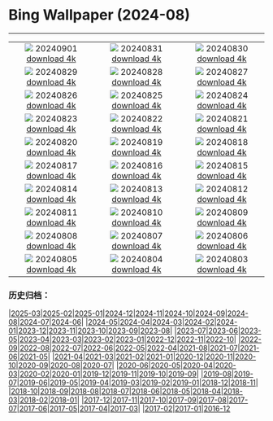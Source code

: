 # Bing Wallpaper (2024-08)
**************
| | | |
|:-:|:-:|:-:|
| ![](https://www.bing.com/th?id=OHR.ThamesLondon_EN-IN2201451554_1920x1080.jpg) 20240901 [download 4k](https://www.bing.com/th?id=OHR.ThamesLondon_EN-IN2201451554_UHD.jpg) | ![](https://www.bing.com/th?id=OHR.DjanetAlgeria_EN-IN1880956214_1920x1080.jpg) 20240831 [download 4k](https://www.bing.com/th?id=OHR.DjanetAlgeria_EN-IN1880956214_UHD.jpg) | ![](https://www.bing.com/th?id=OHR.WhaleSharkDay_EN-IN1617510782_1920x1080.jpg) 20240830 [download 4k](https://www.bing.com/th?id=OHR.WhaleSharkDay_EN-IN1617510782_UHD.jpg) |
| ![](https://www.bing.com/th?id=OHR.CastellfollitSpain_EN-IN0193235815_1920x1080.jpg) 20240829 [download 4k](https://www.bing.com/th?id=OHR.CastellfollitSpain_EN-IN0193235815_UHD.jpg) | ![](https://www.bing.com/th?id=OHR.ParalympicsParis_EN-IN0481603176_1920x1080.jpg) 20240828 [download 4k](https://www.bing.com/th?id=OHR.ParalympicsParis_EN-IN0481603176_UHD.jpg) | ![](https://www.bing.com/th?id=OHR.YoungCaiman_EN-IN9705347910_1920x1080.jpg) 20240827 [download 4k](https://www.bing.com/th?id=OHR.YoungCaiman_EN-IN9705347910_UHD.jpg) |
| ![](https://www.bing.com/th?id=OHR.PalmyraAtoll_EN-IN9487861231_1920x1080.jpg) 20240826 [download 4k](https://www.bing.com/th?id=OHR.PalmyraAtoll_EN-IN9487861231_UHD.jpg) | ![](https://www.bing.com/th?id=OHR.GolcondaFort_EN-IN3908727493_1920x1080.jpg) 20240825 [download 4k](https://www.bing.com/th?id=OHR.GolcondaFort_EN-IN3908727493_UHD.jpg) | ![](https://www.bing.com/th?id=OHR.KatahdinWoods_EN-IN9245397268_1920x1080.jpg) 20240824 [download 4k](https://www.bing.com/th?id=OHR.KatahdinWoods_EN-IN9245397268_UHD.jpg) |
| ![](https://www.bing.com/th?id=OHR.PrasatPhanom_EN-IN2102190312_1920x1080.jpg) 20240823 [download 4k](https://www.bing.com/th?id=OHR.PrasatPhanom_EN-IN2102190312_UHD.jpg) | ![](https://www.bing.com/th?id=OHR.OceanCityMD_EN-IN0871145545_1920x1080.jpg) 20240822 [download 4k](https://www.bing.com/th?id=OHR.OceanCityMD_EN-IN0871145545_UHD.jpg) | ![](https://www.bing.com/th?id=OHR.NazcaBooby_EN-IN0321873603_1920x1080.jpg) 20240821 [download 4k](https://www.bing.com/th?id=OHR.NazcaBooby_EN-IN0321873603_UHD.jpg) |
| ![](https://www.bing.com/th?id=OHR.TetonSunrise_EN-IN0048035143_1920x1080.jpg) 20240820 [download 4k](https://www.bing.com/th?id=OHR.TetonSunrise_EN-IN0048035143_UHD.jpg) | ![](https://www.bing.com/th?id=OHR.FestivalRakhi_EN-IN9632575091_1920x1080.jpg) 20240819 [download 4k](https://www.bing.com/th?id=OHR.FestivalRakhi_EN-IN9632575091_UHD.jpg) | ![](https://www.bing.com/th?id=OHR.HuntingtonBeach_EN-IN9332234048_1920x1080.jpg) 20240818 [download 4k](https://www.bing.com/th?id=OHR.HuntingtonBeach_EN-IN9332234048_UHD.jpg) |
| ![](https://www.bing.com/th?id=OHR.AlfanzinaLighthouse_EN-IN9099733197_1920x1080.jpg) 20240817 [download 4k](https://www.bing.com/th?id=OHR.AlfanzinaLighthouse_EN-IN9099733197_UHD.jpg) | ![](https://www.bing.com/th?id=OHR.JapanRollerCoaster_EN-IN8774755618_1920x1080.jpg) 20240816 [download 4k](https://www.bing.com/th?id=OHR.JapanRollerCoaster_EN-IN8774755618_UHD.jpg) | ![](https://www.bing.com/th?id=OHR.RedFortID_EN-IN8417084718_1920x1080.jpg) 20240815 [download 4k](https://www.bing.com/th?id=OHR.RedFortID_EN-IN8417084718_UHD.jpg) |
| ![](https://www.bing.com/th?id=OHR.WatarrkaLizard_EN-IN4528148622_1920x1080.jpg) 20240814 [download 4k](https://www.bing.com/th?id=OHR.WatarrkaLizard_EN-IN4528148622_UHD.jpg) | ![](https://www.bing.com/th?id=OHR.DugiOtokCroatia_EN-IN7497189787_1920x1080.jpg) 20240813 [download 4k](https://www.bing.com/th?id=OHR.DugiOtokCroatia_EN-IN7497189787_UHD.jpg) | ![](https://www.bing.com/th?id=OHR.ElephantsAmboseli_EN-IN6966931510_1920x1080.jpg) 20240812 [download 4k](https://www.bing.com/th?id=OHR.ElephantsAmboseli_EN-IN6966931510_UHD.jpg) |
| ![](https://www.bing.com/th?id=OHR.TofinoVancouver_EN-IN6327643260_1920x1080.jpg) 20240811 [download 4k](https://www.bing.com/th?id=OHR.TofinoVancouver_EN-IN6327643260_UHD.jpg) | ![](https://www.bing.com/th?id=OHR.JoshuaTreeNP_EN-IN4447271729_1920x1080.jpg) 20240810 [download 4k](https://www.bing.com/th?id=OHR.JoshuaTreeNP_EN-IN4447271729_UHD.jpg) | ![](https://www.bing.com/th?id=OHR.HangCave_EN-IN5640527051_1920x1080.jpg) 20240809 [download 4k](https://www.bing.com/th?id=OHR.HangCave_EN-IN5640527051_UHD.jpg) |
| ![](https://www.bing.com/th?id=OHR.SpottedOwlet_EN-IN6300276493_1920x1080.jpg) 20240808 [download 4k](https://www.bing.com/th?id=OHR.SpottedOwlet_EN-IN6300276493_UHD.jpg) | ![](https://www.bing.com/th?id=OHR.MichiganLighthouse_EN-IN5667907086_1920x1080.jpg) 20240807 [download 4k](https://www.bing.com/th?id=OHR.MichiganLighthouse_EN-IN5667907086_UHD.jpg) | ![](https://www.bing.com/th?id=OHR.MolokiniHawaii_EN-IN4587072198_1920x1080.jpg) 20240806 [download 4k](https://www.bing.com/th?id=OHR.MolokiniHawaii_EN-IN4587072198_UHD.jpg) |
| ![](https://www.bing.com/th?id=OHR.HertfordshireLavender_EN-IN4194143744_1920x1080.jpg) 20240805 [download 4k](https://www.bing.com/th?id=OHR.HertfordshireLavender_EN-IN4194143744_UHD.jpg) | ![](https://www.bing.com/th?id=OHR.ImpalaOxpecker_EN-IN3497314730_1920x1080.jpg) 20240804 [download 4k](https://www.bing.com/th?id=OHR.ImpalaOxpecker_EN-IN3497314730_UHD.jpg) | ![](https://www.bing.com/th?id=OHR.WulongKarst_EN-IN3139596004_1920x1080.jpg) 20240803 [download 4k](https://www.bing.com/th?id=OHR.WulongKarst_EN-IN3139596004_UHD.jpg) |

### 历史归档：

|[2025-03](/../2025-03/2025-03.md)|[2025-02](/../2025-02/2025-02.md)|[2025-01](/../2025-01/2025-01.md)|[2024-12](/../2024-12/2024-12.md)|[2024-11](/../2024-11/2024-11.md)|[2024-10](/../2024-10/2024-10.md)|[2024-09](/../2024-09/2024-09.md)|[2024-08](/2024-08.md)|[2024-07](/../2024-07/2024-07.md)|[2024-06](/../2024-06/2024-06.md)|
|[2024-05](/../2024-05/2024-05.md)|[2024-04](/../2024-04/2024-04.md)|[2024-03](/../2024-03/2024-03.md)|[2024-02](/../2024-02/2024-02.md)|[2024-01](/../2024-01/2024-01.md)|[2023-12](/../2023-12/2023-12.md)|[2023-11](/../2023-11/2023-11.md)|[2023-10](/../2023-10/2023-10.md)|[2023-09](/../2023-09/2023-09.md)|[2023-08](/../2023-08/2023-08.md)|
|[2023-07](/../2023-07/2023-07.md)|[2023-06](/../2023-06/2023-06.md)|[2023-05](/../2023-05/2023-05.md)|[2023-04](/../2023-04/2023-04.md)|[2023-03](/../2023-03/2023-03.md)|[2023-02](/../2023-02/2023-02.md)|[2023-01](/../2023-01/2023-01.md)|[2022-12](/../2022-12/2022-12.md)|[2022-11](/../2022-11/2022-11.md)|[2022-10](/../2022-10/2022-10.md)|
|[2022-09](/../2022-09/2022-09.md)|[2022-08](/../2022-08/2022-08.md)|[2022-07](/../2022-07/2022-07.md)|[2022-06](/../2022-06/2022-06.md)|[2022-05](/../2022-05/2022-05.md)|[2022-04](/../2022-04/2022-04.md)|[2021-08](/../2021-08/2021-08.md)|[2021-07](/../2021-07/2021-07.md)|[2021-06](/../2021-06/2021-06.md)|[2021-05](/../2021-05/2021-05.md)|
|[2021-04](/../2021-04/2021-04.md)|[2021-03](/../2021-03/2021-03.md)|[2021-02](/../2021-02/2021-02.md)|[2021-01](/../2021-01/2021-01.md)|[2020-12](/../2020-12/2020-12.md)|[2020-11](/../2020-11/2020-11.md)|[2020-10](/../2020-10/2020-10.md)|[2020-09](/../2020-09/2020-09.md)|[2020-08](/../2020-08/2020-08.md)|[2020-07](/../2020-07/2020-07.md)|
|[2020-06](/../2020-06/2020-06.md)|[2020-05](/../2020-05/2020-05.md)|[2020-04](/../2020-04/2020-04.md)|[2020-03](/../2020-03/2020-03.md)|[2020-02](/../2020-02/2020-02.md)|[2020-01](/../2020-01/2020-01.md)|[2019-12](/../2019-12/2019-12.md)|[2019-11](/../2019-11/2019-11.md)|[2019-10](/../2019-10/2019-10.md)|[2019-09](/../2019-09/2019-09.md)|
|[2019-08](/../2019-08/2019-08.md)|[2019-07](/../2019-07/2019-07.md)|[2019-06](/../2019-06/2019-06.md)|[2019-05](/../2019-05/2019-05.md)|[2019-04](/../2019-04/2019-04.md)|[2019-03](/../2019-03/2019-03.md)|[2019-02](/../2019-02/2019-02.md)|[2019-01](/../2019-01/2019-01.md)|[2018-12](/../2018-12/2018-12.md)|[2018-11](/../2018-11/2018-11.md)|
|[2018-10](/../2018-10/2018-10.md)|[2018-09](/../2018-09/2018-09.md)|[2018-08](/../2018-08/2018-08.md)|[2018-07](/../2018-07/2018-07.md)|[2018-06](/../2018-06/2018-06.md)|[2018-05](/../2018-05/2018-05.md)|[2018-04](/../2018-04/2018-04.md)|[2018-03](/../2018-03/2018-03.md)|[2018-02](/../2018-02/2018-02.md)|[2018-01](/../2018-01/2018-01.md)|
|[2017-12](/../2017-12/2017-12.md)|[2017-11](/../2017-11/2017-11.md)|[2017-10](/../2017-10/2017-10.md)|[2017-09](/../2017-09/2017-09.md)|[2017-08](/../2017-08/2017-08.md)|[2017-07](/../2017-07/2017-07.md)|[2017-06](/../2017-06/2017-06.md)|[2017-05](/../2017-05/2017-05.md)|[2017-04](/../2017-04/2017-04.md)|[2017-03](/../2017-03/2017-03.md)|
|[2017-02](/../2017-02/2017-02.md)|[2017-01](/../2017-01/2017-01.md)|[2016-12](/../2016-12/2016-12.md)